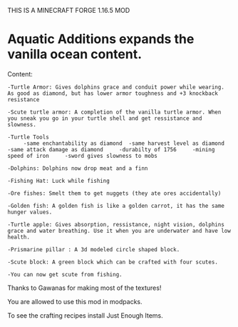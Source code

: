 THIS IS A MINECRAFT FORGE 1.16.5 MOD

# Aquatic Additions expands the vanilla ocean content.

Content:

    -Turtle Armor: Gives dolphins grace and conduit power while wearing. As good as diamond, but has lower armor toughness and +3 knockback resistance
    
    -Scute turtle armor: A completion of the vanilla turtle armor. When you sneak you go in your turtle shell and get ressistance and slowness.
           
    -Turtle Tools
         -same enchantability as diamond  -same harvest level as diamond     -same attack damage as diamond     -durabilty of 1756     -mining speed of iron     -sword gives slowness to mobs
         
    -Dolphins: Dolphins now drop meat and a finn
    
    -Fishing Hat: Luck while fishing
    
    -Ore fishes: Smelt them to get nuggets (they ate ores accidentally)
    
    -Golden fish: A golden fish is like a golden carrot, it has the same hunger values.
    
    -Turtle apple: Gives absorption, ressistance, night vision, dolphins grace and water breathing. Use it when you are underwater and have low health.
    
    -Prismarine pillar : A 3d modeled circle shaped block.
    
    -Scute block: A green block which can be crafted with four scutes.
    
    -You can now get scute from fishing.

 

Thanks to Gawanas for making most of the textures!

 

You are allowed to use this mod in modpacks.

 

To see the crafting recipes install Just Enough Items.
